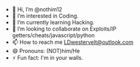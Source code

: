 - 👋 Hi, I’m @nothim12
- 👀 I’m interested in Coding.
- 🌱 I’m currently learning Hacking.
- 💞️ I’m looking to collaborate on Exploits/IP getters/cheats/javascript/python
- 📫 How to reach me LDwestervelt@outlook.com
- 😄 Pronouns: (NOT)him/He
- ⚡ Fun fact: I'm in your walls.

<!---
nothim12/nothim12 is a ✨ special ✨ repository because its `README.md` (this file) appears on your GitHub profile.
You can click the Preview link to take a look at your changes.
--->
